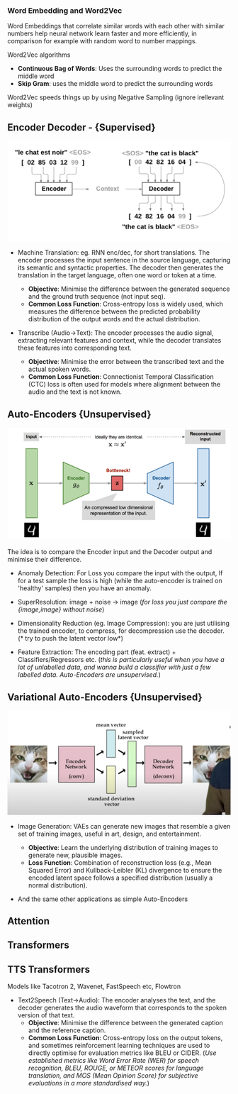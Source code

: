 ### Word Embedding and Word2Vec

Word Embeddings that correlate similar words with each other with similar numbers help neural network learn faster and more efficiently, in comparison for example with random word to number mappings.

Word2Vec algorithms
- **Continuous Bag of Words**: Uses the surrounding words to predict the middle word
- **Skip Gram**: uses the middle word to predict the surrounding words

Word2Vec speeds things up by using Negative Sampling (ignore irellevant weights)


## Encoder Decoder - {Supervised}
![](imgs/encdec.png)
- Machine Translation: eg. RNN enc/dec, for short  translations. The encoder processes the input sentence in the source language, capturing its semantic and syntactic properties. The decoder then generates the translation in the target language, often one word or token at a time.
	- **Objective**: Minimise the difference between the generated sequence and the ground truth sequence (not input seq).
	- **Common Loss Function**: Cross-entropy loss is widely used, which measures the difference between the predicted probability distribution of the output words and the actual distribution.

- Transcribe (Audio->Text): The encoder processes the audio signal, extracting relevant features and context, while the decoder translates these features into corresponding text.
	- **Objective**: Minimise the error between the transcribed text and the actual spoken words.
	- **Common Loss Function**: Connectionist Temporal Classification (CTC) loss is often used for models where alignment between the audio and the text is not known.




## Auto-Encoders {Unsupervised}
![](imgs/ae.png)

The idea is to compare the Encoder input and the Decoder output and minimise their difference.

- Anomaly Detection: For Loss you compare the input with the output, If for a test sample the loss is high (while the auto-encoder is trained on 'healthy' samples) then you have an anomaly.

- SuperResolution: image + noise -> image (*for loss you just compare the {image,image} without noise*)

- Dimensionality Reduction (eg. Image Compression): you are just utilising the trained encoder, to compress, for decompression use the decoder. (* try to push the latent vector low*)

- Feature Extraction: The encoding part (feat. extract) + Classifiers/Regressors etc. (*this is particularly useful when you have a lot of unlabelled data, and wanna build a classifier with just a few labelled data. Auto-Encoders are unsupervised.*)




## Variational Auto-Encoders {Unsupervised}
![](imgs/vae.png)
- Image Generation: VAEs can generate new images that resemble a given set of training images, useful in art, design, and entertainment.
	- **Objective**: Learn the underlying distribution of training images to generate new, plausible images.
	- **Loss Function**: Combination of reconstruction loss (e.g., Mean Squared Error) and Kullback-Leibler (KL) divergence to ensure the encoded latent space follows a specified distribution (usually a normal distribution).

- And the same other applications as simple Auto-Encoders

## Attention 



## Transformers


## TTS Transformers
Models like Tacotron 2, Wavenet, FastSpeech etc, Flowtron


- Text2Speech (Text->Audio): The encoder analyses the text, and the decoder generates the audio waveform that corresponds to the spoken version of that text.
	- **Objective**: Minimise the difference between the generated caption and the reference caption.
	- **Common Loss Function**: Cross-entropy loss on the output tokens, and sometimes reinforcement learning techniques are used to directly optimise for evaluation metrics like BLEU or CIDER. (*Use established metrics like Word Error Rate (WER) for speech recognition, BLEU, ROUGE, or METEOR scores for language translation, and MOS (Mean Opinion Score) for subjective evaluations in a more standardised way.*)